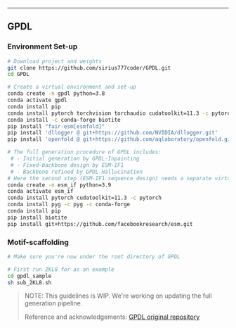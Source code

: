 ***

## GPDL

### Environment Set-up

```bash
# Download project and weights
git clone https://github.com/sirius777coder/GPDL.git
cd GPDL

# Create a virtual environment and set-up
conda create -n gpdl python=3.8
conda activate gpdl
conda install pip
conda install pytorch torchvision torchaudio cudatoolkit=11.3 -c pytorch
conda install -c conda-forge biotite
pip install "fair-esm[esmfold]"
pip install 'dllogger @ git+https://github.com/NVIDIA/dllogger.git'
pip install 'openfold @ git+https://github.com/aqlaboratory/openfold.git@4b41059694619831a7db195b7e0988fc4ff3a307'

# The full generation procedure of GPDL includes:
 # - Initial generation by GPDL-Inpainting
 # - Fixed-backbone design by ESM-IF1
 # - Backbone refined by GPDL-Hallucination
# Here the second step (ESM-IF1 sequence design) needs a separate virtual environment different from which of ESM.
conda create -n esm_if python=3.9
conda activate esm_if
conda install pytorch cudatoolkit=11.3 -c pytorch
conda install pyg -c pyg -c conda-forge
conda install pip
pip install biotite
pip install git+https://github.com/facebookresearch/esm.git
```

### Motif-scaffolding

```bash
# Make sure you're now under the root directory of GPDL

# First run 2KL8 for as an example
cd gpdl_sample
sh sub_2KL8.sh
```



> NOTE: This guidelines is WIP. We're working on updating the full generation pipeline.
>
> Reference and acknowledgements: [GPDL original repository](https://github.com/sirius777coder/GPDL)